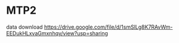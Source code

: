 # MTP2
data download
https://drive.google.com/file/d/1smSlLg8K7RAvWm-EEDukHLxvaGmxnhqy/view?usp=sharing
